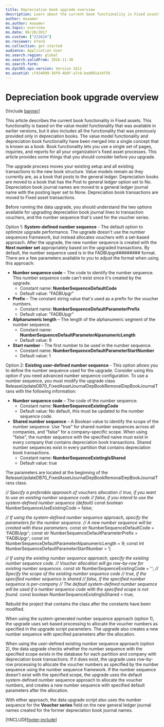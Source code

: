 ```yaml
---
title: Depreciation book upgrade overview
description: Learn about the current book functionality in Fixed assets, which is based on the value model functionality, including consideration for before you upgrade. 
author: moaamer
ms.author: moaamer
ms.topic: overview
ms.date: 06/20/2017
ms.custom: ["221624"]
ms.reviewer: kfend
ms.collection: get-started
audience: Application User
ms.search.region: global
ms.search.validFrom: 2016-11-30
ms.search.form: 
ms.dyn365.ops.version: Version 1611
ms.assetid: cf434099-36f9-4b0f-a7c8-bed091e34f39
---
```


# Depreciation book upgrade overview

[!include [banner](../includes/banner.md)]

This article describes the current book functionality in Fixed assets. This functionality is based on the value model functionality that was available in earlier versions, but it also includes all the functionality that was previously provided only in depreciation books. The value model functionality and depreciation book functionality have been merged into a single concept that is known as a book. Book functionality lets you use a single set of pages, inquiries, and reports for all your organization's fixed asset processes. This article provides some things that you should consider before you upgrade. 

The upgrade process moves your existing setup and all existing transactions to the new book structure. Value models remain as they currently are, as a book that posts to the general ledger. Depreciation books are moved to a book that has the Post to general ledger option set to No. Depreciation book journal names are moved to a general ledger journal name with the posting layer set to None. Depreciation book transactions are moved to Fixed asset transactions.

Before running the data upgrade, you should understand the two options available for upgrading depreciation book journal lines to transaction vouchers, and the number sequence that's used for the voucher series.

Option 1:  **System-defined number sequence** - The default option to optimize upgrade performance. The upgrade doesn't use the number sequences framework, but instead allocates vouchers with a set-based approach. After the upgrade, the new number sequence is created with the **Next number set** appropriately based on the upgraded transactions. By default, the number sequence used is in the FADBUpgr\#\#\#\#\#\#\#\#\# format. There are a few parameters available to you to adjust the format when using this approach:

-   **Number sequence code** – The code to identify the number sequence. This number sequence code can't exist since it's created by the upgrade.
    -   Constant name: **NumberSequenceDefaultCode**
    -   Default value: "FADBUpgr"
-   **Prefix** – The constant string value that's used as a prefix for the voucher numbers.
    -   Constant name: **NumberSequenceDefaultParameterPrefix**
    -   Default value: "FADBUpgr"
-   **Alphanumeric length** – The length of the alphanumeric segment of the number sequence.
    -   Constant name: **NumberSequenceDefaultParameterAlpanumericLength**
    -   Default value: 9
-   **Start number** - The first number to be used in the number sequence.
    -   Constant name: **NumberSequenceDefaultParameterStartNumber**
    -   Default value: 1

Option 2: **Existing user-defined number sequence** - This option allows you to define the number sequence used for the upgrade. Consider using this option if you need advanced number sequence configuration. To use a number sequence, you must modify the upgrade class ReleaseUpdateDB70\_FixedAssetJournalDepBookRemovalDepBookJournalTrans with the following information:

-   **Number sequence code** – The code of the number sequence.
    -   Constant name: **NumberSequenceExistingCode**
    -   Default value: No default, this must be updated to the number sequence code.
-   **Shared number sequence** – A Boolean value to identify the scope of the number sequence. Use "true" for shared number sequences across all companies, and "false" for a company-specific scope. When using "false", the number sequence with the specified name must exist in every company that contains depreciation book transactions. Shared number sequences exist in every partition that contains depreciation book transactions.
    -   Constant name: **NumberSequenceExistingIsShared**
    -   Default value: true

The parameters are located at the beginning of the ReleaseUpdateDB70\_FixedAssetJournalDepBookRemovalDepBookJournalTrans class. 

*// Specify a preferable approach of vouchers allocation* 
*// true, if you want to use an existing number sequence code* 
*// false, if you intend to use the system-defined number sequence (default)* const boolean NumberSequenceUseExistingCode = false;  

*// If using the system-defined number sequence approach, specify the parameters for the number sequence.*
*// A new number sequence will be created with these parameters.* 
const str NumberSequenceDefaultCode = 'FADBUpgr'; 
const str NumberSequenceDefaultParameterPrefix = 'FADBUpgr'; 
const int NumberSequenceDefaultParameterAlpanumericLength = 9; 
const int NumberSequenceDefaultParameterStartNumber = 1;   

*// If using the existing number sequence approach, specify the existing number sequence code.* 
*// Voucher allocation will go row-by-row for existing number sequences.* 
const str NumberSequenceExistingCode = ''; 
*// Specify the scope of the existing number sequence code* 
*// true, if the specified number sequence is shared* 
*// false, if the specified number sequence is per-company* 
*// The default system-defined number sequence will be used if a number sequence code with the specified scope is not found.* 
const boolean NumberSequenceExistingIsShared = true; 

Rebuild the project that contains the class after the constants have been modified. 

When using the system-generated number sequence approach (option 1), the upgrade uses set-based processing to allocate the voucher numbers as specified in the upgrade script parameters. The upgrade also creates a new number sequence with specified parameters after the allocation. 

When using the user-defined existing number sequence approach (option 2), the data upgrade checks whether the number sequence with the specified scope exists in the database for each partition and company with depreciation book transactions. If it does exist, the upgrade uses row-by-row processing to allocate the voucher numbers as specified by the number sequence using the number sequence framework. If the number sequence doesn't exist with the specified scope, the upgrade uses the default system-defined number sequence approach to allocate the voucher numbers, and creates a new number sequence with specified default parameters after the allocation.

With either approach, the data upgrade script also uses the number sequence for the **Voucher series** field on the new general ledger journal names created for the former depreciation book journal names.





[!INCLUDE[footer-include](../../includes/footer-banner.md)]
